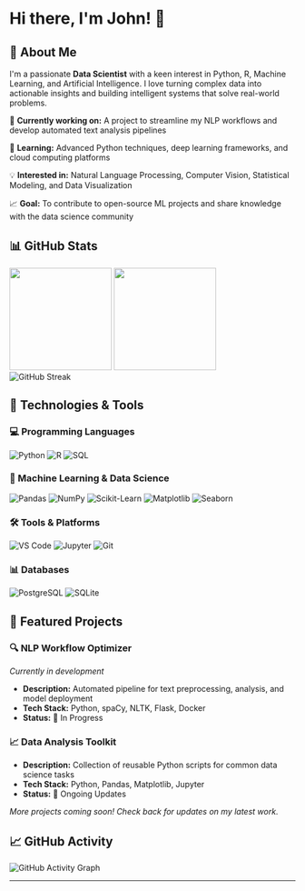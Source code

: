 # Hi there, I'm John! 👋


## 🚀 About Me

I'm a passionate **Data Scientist** with a keen interest in Python, R, Machine Learning, and Artificial Intelligence. I love turning complex data into actionable insights and building intelligent systems that solve real-world problems.

🔭 **Currently working on:** A project to streamline my NLP workflows and develop automated text analysis pipelines

🌱 **Learning:** Advanced Python techniques, deep learning frameworks, and cloud computing platforms

💡 **Interested in:** Natural Language Processing, Computer Vision, Statistical Modeling, and Data Visualization

📈 **Goal:** To contribute to open-source ML projects and share knowledge with the data science community


## 📊 GitHub Stats

<div align="left">
  <img height="180em" src="https://github-readme-stats.vercel.app/api?username=johnmarquess&show_icons=true&theme=tokyonight&include_all_commits=true&count_private=true"/>
  <img height="180em" src="https://github-readme-stats.vercel.app/api/top-langs/?username=johnmarquess&layout=compact&langs_count=8&theme=tokyonight"/>
</div>

<div align="left">
  <img src="https://github-readme-streak-stats.herokuapp.com/?user=johnmarquess&theme=tokyonight" alt="GitHub Streak" />
</div>

## 🔧 Technologies & Tools

### 💻 Programming Languages
<p align="left">
  <img src="https://img.shields.io/badge/Python-3776AB?style=for-the-badge&logo=python&logoColor=white" alt="Python"/>
  <img src="https://img.shields.io/badge/R-276DC3?style=for-the-badge&logo=r&logoColor=white" alt="R"/>
  <img src="https://img.shields.io/badge/SQL-336791?style=for-the-badge&logo=postgresql&logoColor=white" alt="SQL"/>
</p>

### 🧠 Machine Learning & Data Science
<p align="left">
  <img src="https://img.shields.io/badge/Pandas-150458?style=for-the-badge&logo=pandas&logoColor=white" alt="Pandas"/>
  <img src="https://img.shields.io/badge/NumPy-013243?style=for-the-badge&logo=numpy&logoColor=white" alt="NumPy"/>
  <img src="https://img.shields.io/badge/Scikit--Learn-F7931E?style=for-the-badge&logo=scikit-learn&logoColor=white" alt="Scikit-Learn"/>
  <img src="https://img.shields.io/badge/Matplotlib-11557C?style=for-the-badge&logo=python&logoColor=white" alt="Matplotlib"/>
  <img src="https://img.shields.io/badge/Seaborn-3776AB?style=for-the-badge&logo=python&logoColor=white" alt="Seaborn"/>
</p>

### 🛠️ Tools & Platforms
<p align="left">
    <img src="https://img.shields.io/badge/VS_Code-007ACC?style=for-the-badge&logo=visual-studio-code&logoColor=white" alt="VS Code"/>
  <img src="https://img.shields.io/badge/Jupyter-F37626?style=for-the-badge&logo=jupyter&logoColor=white" alt="Jupyter"/>
  <img src="https://img.shields.io/badge/Git-F05032?style=for-the-badge&logo=git&logoColor=white" alt="Git"/>
</p>

### 📊 Databases
<p align="left">
  <img src="https://img.shields.io/badge/PostgreSQL-336791?style=for-the-badge&logo=postgresql&logoColor=white" alt="PostgreSQL"/>
  <img src="https://img.shields.io/badge/SQLite-003B57?style=for-the-badge&logo=sqlite&logoColor=white" alt="SQLite"/>
</p>

## 🚀 Featured Projects

### 🔍 NLP Workflow Optimizer
*Currently in development*
- **Description:** Automated pipeline for text preprocessing, analysis, and model deployment
- **Tech Stack:** Python, spaCy, NLTK, Flask, Docker
- **Status:** 🔄 In Progress

### 📈 Data Analysis Toolkit
- **Description:** Collection of reusable Python scripts for common data science tasks  
- **Tech Stack:** Python, Pandas, Matplotlib, Jupyter
- **Status:** 🔄 Ongoing Updates

*More projects coming soon! Check back for updates on my latest work.*

## 📈 GitHub Activity

<div align="left">
  <img src="https://github-readme-activity-graph.vercel.app/graph?username=johnmarquess&theme=tokyo-night&bg_color=1a1b27&color=70a5fd&line=70a5fd&point=c3e88d&area=true&hide_border=true" alt="GitHub Activity Graph"/>
</div>

---


